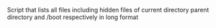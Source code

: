 Script that lists all files including hidden files of current directory parent directory and /boot respectively in long format
